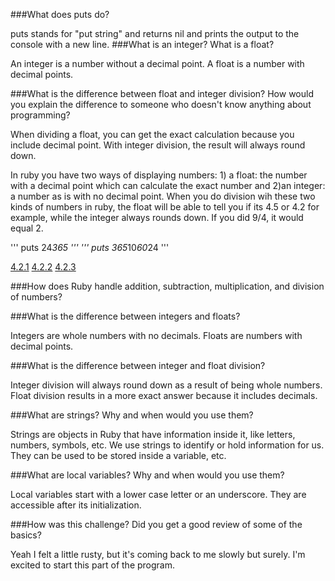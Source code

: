 ###What does puts do?

puts stands for "put string" and returns nil and prints the output to the console with a new line.
###What is an integer? What is a float?

An integer is a number without a decimal point. A float is a number with decimal points.

###What is the difference between float and integer division? How would you explain the difference to someone who doesn't know anything about programming?

When dividing a float, you can get the exact calculation because you include decimal point. With integer division, the result will always round down.

In ruby you have two ways of displaying numbers: 1) a float: the number with a decimal point which can calculate the exact number and 2)an integer: a number as is with no decimal point. When you do division wih these two kinds of numbers in ruby, the float will be able to tell you if its 4.5 or 4.2 for example, while the integer always rounds down. If you did 9/4, it would equal 2.

'''
puts 24*365
'''
'''
puts 365*10*60*24
'''

[4.2.1](https://github.com/d-lange/phase-0/blob/master/week-4/defining-variables.rb)
[4.2.2](https://github.com/d-lange/phase-0/blob/master/week-4/simple-string.rb)
[4.2.3](https://github.com/d-lange/phase-0/blob/master/week-4/basic-math.rb)

###How does Ruby handle addition, subtraction, multiplication, and division of numbers?

###What is the difference between integers and floats?

Integers are whole numbers with no decimals. Floats are numbers with decimal points.

###What is the difference between integer and float division?

Integer division will always round down as a result of being whole numbers. Float division results in a more exact answer because it includes decimals.

###What are strings? Why and when would you use them?

Strings are objects in Ruby that have information inside it, like letters, numbers, symbols, etc. We use strings to identify or hold information for us. They can be used to be stored inside a variable, etc.

###What are local variables? Why and when would you use them?

Local variables start with a lower case letter or an underscore. They are accessible after its initialization.

###How was this challenge? Did you get a good review of some of the basics?

Yeah I felt a little rusty, but it's coming back to me slowly but surely. I'm excited to start this part of the program.